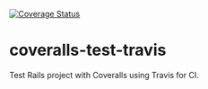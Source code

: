 [![Coverage Status](https://coveralls.io/repos/github/afinetooth/coveralls-test-travis/badge.svg)](https://coveralls.io/github/afinetooth/coveralls-test-travis)

# coveralls-test-travis
Test Rails project with Coveralls using Travis for CI.

